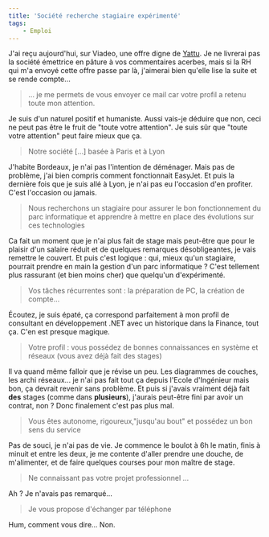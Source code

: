 ```yaml
---
title: 'Société recherche stagiaire expérimenté'
tags:
    - Emploi
---
```


J'ai reçu aujourd'hui, sur Viadeo, une offre digne de [Yattu](http://livre.fnac.com/a3597520/Yatuu-Moi-20-ans-diplomee-motivee-exploitee). Je ne livrerai pas la société émettrice en pâture à vos commentaires acerbes, mais si la RH qui m'a envoyé cette offre passe par là, j'aimerai bien qu'elle lise la suite et se rende compte…

<!-- more -->

> … je me permets de vous envoyer ce mail car votre profil a retenu toute mon attention.

Je suis d'un naturel positif et humaniste. Aussi vais-je déduire que non, ceci ne peut pas être le fruit de "toute votre attention". Je suis sûr que "toute votre attention" peut faire mieux que ça.

> Notre société […] basée à Paris et à Lyon

J'habite Bordeaux, je n'ai pas l'intention de déménager. Mais pas de problème, j'ai bien compris comment fonctionnait EasyJet. Et puis la dernière fois que je suis allé à Lyon, je n'ai pas eu l'occasion d'en profiter. C'est l'occasion ou jamais.

> Nous recherchons un stagiaire pour assurer le bon fonctionnement du parc informatique et apprendre à mettre en place des évolutions sur ces technologies

Ca fait un moment que je n'ai plus fait de stage mais peut-être que pour le plaisir d'un salaire réduit et de quelques remarques désobligeantes, je vais remettre le couvert. Et puis c'est logique : qui, mieux qu'un stagiaire, pourrait prendre en main la gestion d'un parc informatique ? C'est tellement plus rassurant (et bien moins cher) que quelqu'un d'expérimenté.

> Vos tâches récurrentes sont : la préparation de PC, la création de compte…

Écoutez, je suis épaté, ça correspond parfaitement à mon profil de consultant en développement .NET avec un historique dans la Finance, tout ça. C'en est presque magique.

> Votre profil : vous possédez de bonnes connaissances en système et réseaux (vous avez déjà fait des stages)

Il va quand même falloir que je révise un peu. Les diagrammes de couches, les archi réseaux… je n'ai pas fait tout ça depuis l'Ecole d'Ingénieur mais bon, ça devrait revenir sans problème. Et puis si j'avais vraiment déjà fait **des** stages (comme dans **plusieurs**), j'aurais peut-être fini par avoir un contrat, non ? Donc finalement c'est pas plus mal.

> Vous êtes autonome, rigoureux,"jusqu'au bout" et possédez un bon sens du service

Pas de souci, je n'ai pas de vie. Je commence le boulot à 6h le matin, finis à minuit et entre les deux, je me contente d'aller prendre une douche, de m'alimenter, et de faire quelques courses pour mon maître de stage.

> Ne connaissant pas votre projet professionnel …

Ah ? Je n'avais pas remarqué…

> Je vous propose d'échanger par téléphone

Hum, comment vous dire… Non.
